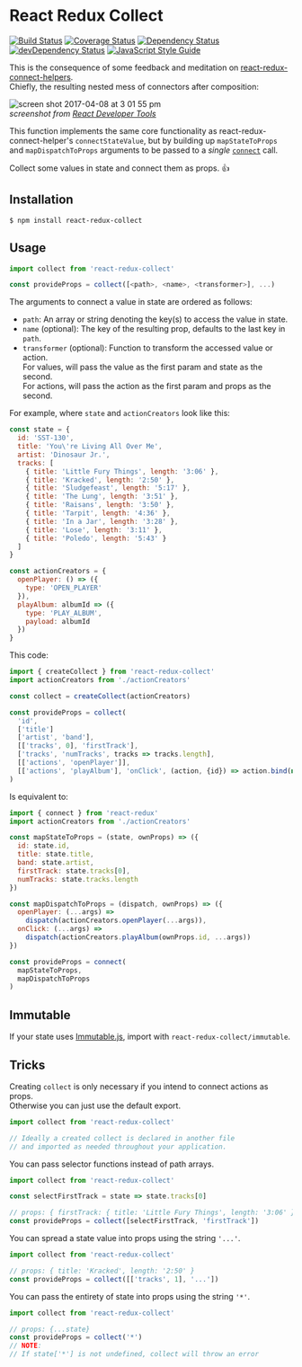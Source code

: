 # React Redux Collect
[![Build Status](https://travis-ci.org/rongierlach/react-redux-collect.svg?branch=master)](https://travis-ci.org/rongierlach/react-redux-collect)  [![Coverage Status](https://coveralls.io/repos/github/rongierlach/react-redux-collect/badge.svg?branch=master)](https://coveralls.io/github/rongierlach/react-redux-collect?branch=master) [![Dependency Status](https://david-dm.org/rongierlach/react-redux-collect.svg)](https://david-dm.org/rongierlach/react-redux-collect) [![devDependency Status](https://david-dm.org/rongierlach/react-redux-collect/dev-status.svg)](https://david-dm.org/rongierlach/react-redux-collect#info=devDependencies) [![JavaScript Style Guide](https://img.shields.io/badge/code_style-standard-brightgreen.svg)](https://standardjs.com)  

This is the consequence of some feedback and meditation on [react-redux-connect-helpers](https://github.com/rongierlach/react-redux-connect-helpers).  
Chiefly, the resulting nested mess of connectors after composition:

![screen shot 2017-04-08 at 3 01 55 pm](https://cloud.githubusercontent.com/assets/4658359/24832048/0342a57a-1c6d-11e7-8462-aab689054e54.png)  
*screenshot from [React Developer Tools](https://chrome.google.com/webstore/detail/react-developer-tools/fmkadmapgofadopljbjfkapdkoienihi?hl=en)*

This function implements the same core functionality as react-redux-connect-helper's `connectStateValue`, but by building up `mapStateToProps` and `mapDispatchToProps` arguments to be passed to a _single_ [`connect`](https://github.com/reactjs/react-redux/blob/master/docs/api.md#connectmapstatetoprops-mapdispatchtoprops-mergeprops-options) call.  

Collect some values in state and connect them as props. :+1:

## Installation
`$ npm install react-redux-collect`

## Usage
```javascript
import collect from 'react-redux-collect'

const provideProps = collect([<path>, <name>, <transformer>], ...)
```  

The arguments to connect a value in state are ordered as follows:
* `path`: An array or string denoting the key(s) to access the value in state.
* `name` (optional): The key of the resulting prop, defaults to the last key in `path`.
* `transformer` (optional): Function to transform the accessed value or action.  
For values, will pass the value as the first param and state as the second.  
For actions, will pass the action as the first param and props as the second.

For example, where `state` and `actionCreators` look like this:
```javascript
const state = {
  id: 'SST-130',
  title: 'You\'re Living All Over Me',
  artist: 'Dinosaur Jr.',
  tracks: [
    { title: 'Little Fury Things', length: '3:06' },
    { title: 'Kracked', length: '2:50' },
    { title: 'Sludgefeast', length: '5:17' },
    { title: 'The Lung', length: '3:51' },
    { title: 'Raisans', length: '3:50' },
    { title: 'Tarpit', length: '4:36' },
    { title: 'In a Jar', length: '3:28' },
    { title: 'Lose', length: '3:11' },
    { title: 'Poledo', length: '5:43' }
  ]
}

const actionCreators = {
  openPlayer: () => ({
    type: 'OPEN_PLAYER'
  }),
  playAlbum: albumId => ({
    type: 'PLAY_ALBUM',
    payload: albumId
  })
}
```
This code:
```javascript
import { createCollect } from 'react-redux-collect'
import actionCreators from './actionCreators'

const collect = createCollect(actionCreators)

const provideProps = collect(
  'id',
  ['title']
  ['artist', 'band'],
  [['tracks', 0], 'firstTrack'],
  ['tracks', 'numTracks', tracks => tracks.length],
  [['actions', 'openPlayer']],
  [['actions', 'playAlbum'], 'onClick', (action, {id}) => action.bind(null, id)]
)
```
Is equivalent to:
```javascript
import { connect } from 'react-redux'
import actionCreators from './actionCreators'

const mapStateToProps = (state, ownProps) => ({
  id: state.id,
  title: state.title,
  band: state.artist,
  firstTrack: state.tracks[0],
  numTracks: state.tracks.length
})

const mapDispatchToProps = (dispatch, ownProps) => ({
  openPlayer: (...args) =>
    dispatch(actionCreators.openPlayer(...args)),
  onClick: (...args) =>
    dispatch(actionCreators.playAlbum(ownProps.id, ...args))
})

const provideProps = connect(
  mapStateToProps,
  mapDispatchToProps
)
```

## Immutable
If your state uses <a href="https://facebook.github.io/immutable-js/">Immutable.js</a>, import with `react-redux-collect/immutable`.

## Tricks

Creating `collect` is only necessary if you intend to connect actions as props.  
Otherwise you can just use the default export.
```javascript
import collect from 'react-redux-collect'

// Ideally a created collect is declared in another file
// and imported as needed throughout your application.
```

You can pass selector functions instead of path arrays.
```javascript
import collect from 'react-redux-collect'

const selectFirstTrack = state => state.tracks[0]

// props: { firstTrack: { title: 'Little Fury Things', length: '3:06' } }
const provideProps = collect([selectFirstTrack, 'firstTrack'])
```

You can spread a state value into props using the string `'...'`.
```javascript
import collect from 'react-redux-collect'

// props: { title: 'Kracked', length: '2:50' }
const provideProps = collect([['tracks', 1], '...'])
```

You can pass the entirety of state into props using the string `'*'`.
```javascript
import collect from 'react-redux-collect'

// props: {...state}
const provideProps = collect('*')
// NOTE:
// If state['*'] is not undefined, collect will throw an error
```
